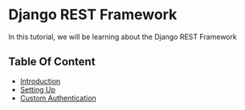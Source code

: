# Django REST Framework

In this tutorial, we will be learning about the Django REST Framework

## Table Of Content

- [Introduction](./intro.md)
- [Setting Up](./setup.md)
- [Custom Authentication](./custom-authentication.md)
